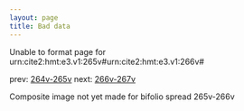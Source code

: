 ```yaml
---
layout: page
title: Bad data
---
```


Unable to format page for urn:cite2:hmt:e3.v1:265v#urn:cite2:hmt:e3.v1:266v#

prev: [264v-265v](../264v-265v/) next: [266v-267v](../266v-267v/)

Composite image not yet made for bifolio spread 265v-266v

